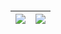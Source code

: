 ####
| <img align="center" src="https://github-readme-stats.vercel.app/api?username=kirowater&show_icons=true&theme=github_dark&custom_title=Stats"/> | <img align="center" src="https://github-readme-stats.vercel.app/api/top-langs/?username=kirowater&show_icons=true&layout=compact&theme=github_dark"/> |
| ------------- | ------------- |
